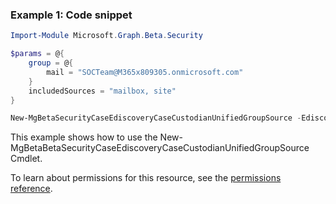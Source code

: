### Example 1: Code snippet

```powershellImport-Module Microsoft.Graph.Beta.Security

$params = @{
	group = @{
		mail = "SOCTeam@M365x809305.onmicrosoft.com"
	}
	includedSources = "mailbox, site"
}

New-MgBetaSecurityCaseEdiscoveryCaseCustodianUnifiedGroupSource -EdiscoveryCaseId $ediscoveryCaseId -EdiscoveryCustodianId $ediscoveryCustodianId -BodyParameter $params
```
This example shows how to use the New-MgBetaBetaSecurityCaseEdiscoveryCaseCustodianUnifiedGroupSource Cmdlet.
To learn about permissions for this resource, see the [permissions reference](/graph/permissions-reference).

